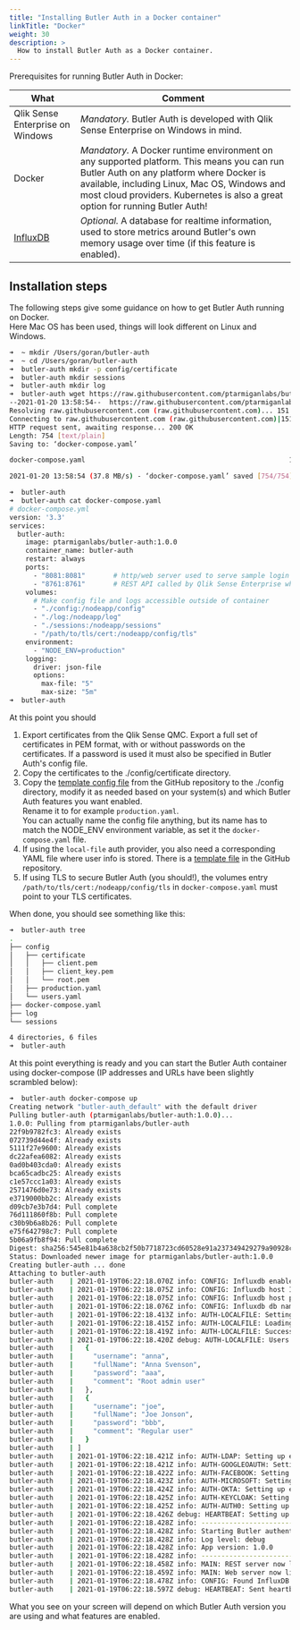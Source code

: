 ```yaml
---
title: "Installing Butler Auth in a Docker container"
linkTitle: "Docker"
weight: 30
description: >
  How to install Butler Auth as a Docker container.
---
```


Prerequisites for running Butler Auth in Docker:

| What | Comment |
| ---- | ------- |
| Qlik Sense Enterprise on Windows | *Mandatory.* Butler Auth is developed with Qlik Sense Enterprise on Windows in mind. |
| Docker | *Mandatory.* A Docker runtime environment on any supported platform. This means you can run Butler Auth on any platform where Docker is available, including Linux, Mac OS, Windows and most cloud providers. Kubernetes is also a great option for running Butler Auth! |
| [InfluxDB](https://www.influxdata.com/time-series-platform/) | *Optional.* A database for realtime information, used to store metrics around Butler's own memory usage over time (if this feature is enabled). |

## Installation steps

The following steps give some guidance on how to get Butler Auth running on Docker.  
Here Mac OS has been used, things will look different on Linux and Windows.

```bash
➜  ~ mkdir /Users/goran/butler-auth
➜  ~ cd /Users/goran/butler-auth
➜  butler-auth mkdir -p config/certificate
➜  butler-auth mkdir sessions
➜  butler-auth mkdir log
➜  butler-auth wget https://raw.githubusercontent.com/ptarmiganlabs/butler-auth/main/src/docker-compose.yaml
--2021-01-20 13:58:54--  https://raw.githubusercontent.com/ptarmiganlabs/butler-auth/main/src/docker-compose.yaml
Resolving raw.githubusercontent.com (raw.githubusercontent.com)... 151.101.128.133, 151.101.64.133, 151.101.192.133, ...
Connecting to raw.githubusercontent.com (raw.githubusercontent.com)|151.101.128.133|:443... connected.
HTTP request sent, awaiting response... 200 OK
Length: 754 [text/plain]
Saving to: ‘docker-compose.yaml’

docker-compose.yaml                                                   100%[========================================================================================================================================================================>]     754  --.-KB/s    in 0s

2021-01-20 13:58:54 (37.8 MB/s) - ‘docker-compose.yaml’ saved [754/754]

➜  butler-auth
➜  butler-auth cat docker-compose.yaml
# docker-compose.yml
version: '3.3'
services:
  butler-auth:
    image: ptarmiganlabs/butler-auth:1.0.0
    container_name: butler-auth
    restart: always
    ports:
      - "8081:8081"       # http/web server used to serve sample login forms included in Butler Auth
      - "8761:8761"       # REST API called by Qlik Sense Enterprise when users should be authenticated
    volumes:
      # Make config file and logs accessible outside of container
      - "./config:/nodeapp/config"
      - "./log:/nodeapp/log"
      - "./sessions:/nodeapp/sessions"
      - "/path/to/tls/cert:/nodeapp/config/tls"
    environment:
      - "NODE_ENV=production"
    logging:
      driver: json-file
      options:
        max-file: "5"
        max-size: "5m"
➜  butler-auth
```

At this point you should

1. Export certificates from the Qlik Sense QMC. Export a full set of certificates in PEM format, with or without passwords on the certificates. If a password is used it must also be specified in Butler Auth's config file.
2. Copy the certificates to the ./config/certificate directory.
3. Copy the [template config file](https://github.com/ptarmiganlabs/butler-auth/blob/master/src/config/production_template.yaml) from the GitHub repository to the ./config directory, modify it as needed based on your system(s) and which Butler Auth features you want enabled.  
Rename it to for example `production.yaml`.  
You can actually name the config file anything, but its name has to match the NODE_ENV environment variable, as set it the `docker-compose.yaml` file.
4. If using the `local-file` auth provider, you also need a corresponding YAML file where user info is stored. There is a [template file](https://github.com/ptarmiganlabs/butler-auth/blob/master/src/config/users.yaml) in the GitHub repository.
5. If using TLS to secure Butler Auth (you should!), the volumes entry `/path/to/tls/cert:/nodeapp/config/tls` in `docker-compose.yaml` must point to your TLS certificates.

When done, you should see something like this:

```bash
➜  butler-auth tree
.
├── config
│   ├── certificate
│   │   ├── client.pem
│   │   ├── client_key.pem
│   │   └── root.pem
│   ├── production.yaml
│   └── users.yaml
├── docker-compose.yaml
├── log
└── sessions

4 directories, 6 files
➜  butler-auth
```

At this point everything is ready and you can start the Butler Auth container using docker-compose (IP addresses and URLs have been slightly scrambled below):

```bash
➜  butler-auth docker-compose up
Creating network "butler-auth_default" with the default driver
Pulling butler-auth (ptarmiganlabs/butler-auth:1.0.0)...
1.0.0: Pulling from ptarmiganlabs/butler-auth
22f9b9782fc3: Already exists
072739d44e4f: Already exists
5111f27e9600: Already exists
dc22afea6082: Already exists
0ad0b403cda0: Already exists
bca65cadbc25: Already exists
c1e57ccc1a03: Already exists
2571476d0e73: Already exists
e3719000bb2c: Already exists
d09cb7e3b7d4: Pull complete
76d111860f8b: Pull complete
c30b9b6a8b26: Pull complete
e75f642798c7: Pull complete
5b06a9fb8f94: Pull complete
Digest: sha256:545e81b4a638cb2f50b7718723cd60528e91a237349429279a90928c95fa420f
Status: Downloaded newer image for ptarmiganlabs/butler-auth:1.0.0
Creating butler-auth ... done
Attaching to butler-auth
butler-auth    | 2021-01-19T06:22:18.070Z info: CONFIG: Influxdb enabled: true
butler-auth    | 2021-01-19T06:22:18.075Z info: CONFIG: Influxdb host IP: 1.2.3.4
butler-auth    | 2021-01-19T06:22:18.075Z info: CONFIG: Influxdb host port: 8086
butler-auth    | 2021-01-19T06:22:18.076Z info: CONFIG: Influxdb db name: butlerauth
butler-auth    | 2021-01-19T06:22:18.413Z info: AUTH-LOCALFILE: Setting up endpoints.
butler-auth    | 2021-01-19T06:22:18.415Z info: AUTH-LOCALFILE: Loading user list.
butler-auth    | 2021-01-19T06:22:18.419Z info: AUTH-LOCALFILE: Successfully loaded users from file.
butler-auth    | 2021-01-19T06:22:18.420Z debug: AUTH-LOCALFILE: Users loaded from file: [
butler-auth    |   {
butler-auth    |     "username": "anna",
butler-auth    |     "fullName": "Anna Svenson",
butler-auth    |     "password": "aaa",
butler-auth    |     "comment": "Root admin user"
butler-auth    |   },
butler-auth    |   {
butler-auth    |     "username": "joe",
butler-auth    |     "fullName": "Joe Jonson",
butler-auth    |     "password": "bbb",
butler-auth    |     "comment": "Regular user"
butler-auth    |   }
butler-auth    | ]
butler-auth    | 2021-01-19T06:22:18.421Z info: AUTH-LDAP: Setting up endpoints.
butler-auth    | 2021-01-19T06:22:18.421Z info: AUTH-GOOGLEOAUTH: Setting up endpoints.
butler-auth    | 2021-01-19T06:22:18.422Z info: AUTH-FACEBOOK: Setting up endpoints.
butler-auth    | 2021-01-19T06:22:18.423Z info: AUTH-MICROSOFT: Setting up endpoints.
butler-auth    | 2021-01-19T06:22:18.424Z info: AUTH-OKTA: Setting up endpoints.
butler-auth    | 2021-01-19T06:22:18.425Z info: AUTH-KEYCLOAK: Setting up endpoints.
butler-auth    | 2021-01-19T06:22:18.425Z info: AUTH-AUTH0: Setting up endpoints.
butler-auth    | 2021-01-19T06:22:18.426Z debug: HEARTBEAT: Setting up heartbeat to remote: http://healthcheck.mycompany.com/ping/12345678-1234-1234-1234-b10b81583522
butler-auth    | 2021-01-19T06:22:18.428Z info: --------------------------------------
butler-auth    | 2021-01-19T06:22:18.428Z info: Starting Butler authenticator
butler-auth    | 2021-01-19T06:22:18.428Z info: Log level: debug
butler-auth    | 2021-01-19T06:22:18.428Z info: App version: 1.0.0
butler-auth    | 2021-01-19T06:22:18.428Z info: --------------------------------------
butler-auth    | 2021-01-19T06:22:18.458Z info: MAIN: REST server now listening on butler-auth:8761
butler-auth    | 2021-01-19T06:22:18.459Z info: MAIN: Web server now listening on butler-auth:8081
butler-auth    | 2021-01-19T06:22:18.478Z info: CONFIG: Found InfluxDB database: butlerauth
butler-auth    | 2021-01-19T06:22:18.597Z debug: HEARTBEAT: Sent heartbeat to http://healthcheck.mycompany.com/ping/12345678-1234-1234-1234-b10b81583522

```

What you see on your screen will depend on which Butler Auth version you are using and what features are enabled.
